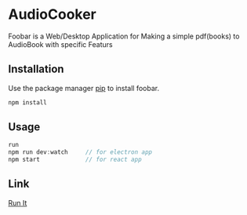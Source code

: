 # AudioCooker

Foobar is a Web/Desktop Application for Making a simple pdf(books) to AudioBook with specific Featurs

## Installation

Use the package manager [pip](https://pip.pypa.io/en/stable/) to install foobar.

```bash
npm install
```

## Usage

```javascript
run 
npm run dev:watch     // for electron app
npm start             // for react app

```

## 


## Link

[Run It](https://electron-project.vercel.app)
